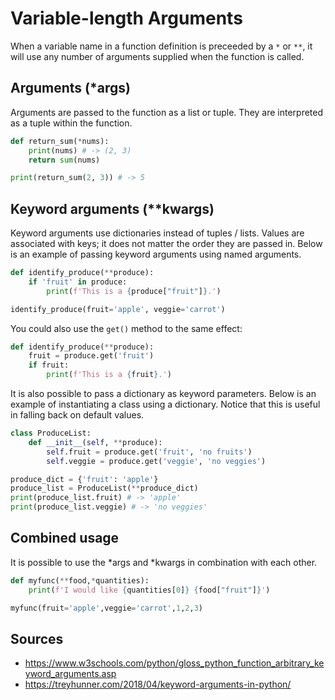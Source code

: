 Variable-length Arguments
=========================

When a variable name in a function definition is preceeded by a `*` or `**`, it will use any number of arguments supplied when the function is called.

Arguments (\*args)
------------------

Arguments are passed to the function as a list or tuple. They are interpreted as a tuple within the function.

```python
def return_sum(*nums):
    print(nums) # -> (2, 3)
    return sum(nums)

print(return_sum(2, 3)) # -> 5
```

Keyword arguments (\**kwargs)
-----------------------------

Keyword arguments use dictionaries instead of tuples / lists. Values are associated with keys; it does not matter the order they are passed in. Below is an example of passing keyword arguments using named arguments.

```python
def identify_produce(**produce):
    if 'fruit' in produce:
        print(f'This is a {produce["fruit"]}.')

identify_produce(fruit='apple', veggie='carrot')
```

You could also use the `get()` method to the same effect:

```python
def identify_produce(**produce):
    fruit = produce.get('fruit')
    if fruit:
        print(f'This is a {fruit}.')
```

It is also possible to pass a dictionary as keyword parameters. Below is an example of instantiating a class using a dictionary. Notice that this is useful in falling back on default values.

```python
class ProduceList:
    def __init__(self, **produce):
        self.fruit = produce.get('fruit', 'no fruits')
        self.veggie = produce.get('veggie', 'no veggies')

produce_dict = {'fruit': 'apple'}
produce_list = ProduceList(**produce_dict)
print(produce_list.fruit) # -> 'apple'
print(produce_list.veggie) # -> 'no veggies'
```

Combined usage
--------------

It is possible to use the \*args and \*kwargs in combination with each other.

```python
def myfunc(**food,*quantities):
    print(f'I would like {quantities[0]} {food["fruit"]}')

myfunc(fruit='apple',veggie='carrot',1,2,3)
```

Sources
-------

- https://www.w3schools.com/python/gloss_python_function_arbitrary_keyword_arguments.asp
- https://treyhunner.com/2018/04/keyword-arguments-in-python/
